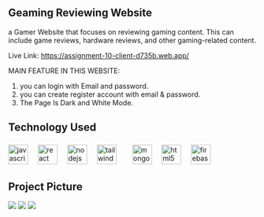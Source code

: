 
<h2 align="left">Geaming Reviewing Website</h2>
a Gamer Website that focuses on reviewing gaming content. This can include game reviews, hardware reviews, and other gaming-related content.


Live Link:  https://assignment-10-client-d735b.web.app/






MAIN FEATURE IN THIS WEBSITE:

1. you can login with Email and password.
2. you can create register account with email & password.
3. The Page Is Dark and White Mode.


<h2 align="left">Technology Used</h2>

###

<div align="left">
  <img src="https://cdn.jsdelivr.net/gh/devicons/devicon/icons/javascript/javascript-original.svg" height="40" alt="javascript logo"  />
  <img width="12" />
  <img src="https://cdn.jsdelivr.net/gh/devicons/devicon/icons/react/react-original.svg" height="40" alt="react logo"  />
  <img width="12" />
  <img src="https://cdn.jsdelivr.net/gh/devicons/devicon/icons/nodejs/nodejs-original.svg" height="40" alt="nodejs logo"  />
  <img width="12" />
  <img src="https://cdn.jsdelivr.net/gh/devicons/devicon/icons/tailwindcss/tailwindcss-original-wordmark.svg" height="40" alt="tailwindcss logo"  />
  <img width="24" />
  <img src="https://cdn.jsdelivr.net/gh/devicons/devicon/icons/mongodb/mongodb-original.svg" height="40" alt="mongodb logo"  />
  <img width="12" />
  <img src="https://cdn.jsdelivr.net/gh/devicons/devicon/icons/html5/html5-original.svg" height="40" alt="html5 logo"  />
  <img width="12" />
  <img src="https://cdn.jsdelivr.net/gh/devicons/devicon/icons/firebase/firebase-plain.svg" height="40" alt="firebase logo"  />
</div>

###

<h2>Project Picture</h2>

<div>
  <img src="https://i.ibb.co.com/KcPt19PC/game1.png"/>
  <img src="https://i.ibb.co.com/dw3fhsmw/game2.png"/>
  <img src="https://i.ibb.co.com/Y7d74vsz/game4.png"/>
</div>





